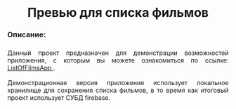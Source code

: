 <br clear="both">

<h1 align="center">Превью для списка фильмов</h1>

###

<h3 align="left">Описание: </h3>

###

<p align="justify"> Данный проект предназначен для демонстрации возможностей приложения, с которым вы можете ознакомиться по ссылке: <a href="https://github.com/FapMit/ListOfFilms" target="_blank" >
    ListOfFilmsApp
  </a>.<br><br>Демонстрационная версия приложения использует локальное хранилище  для сохранения списка фильмов, в то время как итоговый проект использует СУБД firebase.</p>

###
